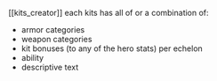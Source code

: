 [[kits_creator]]
each kits has all of or a combination of:

- armor categories
- weapon categories
- kit bonuses (to any of the hero stats) per echelon
- ability
- descriptive text